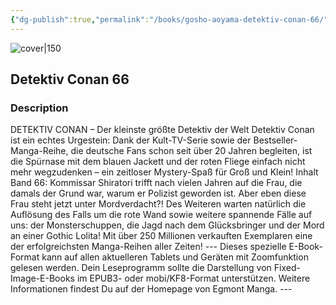 ```yaml
---
{"dg-publish":true,"permalink":"/books/gosho-aoyama-detektiv-conan-66/","title":"\"Detektiv Conan 66\"","tags":["manga","crime"]}
---
```




![cover|150](http://books.google.com/books/content?id=owBVCwAAQBAJ&printsec=frontcover&img=1&zoom=1&edge=curl&source=gbs_api)

## Detektiv Conan 66

### Description

DETEKTIV CONAN – Der kleinste größte Detektiv der Welt Detektiv Conan ist ein echtes Urgestein: Dank der Kult-TV-Serie sowie der Bestseller-Manga-Reihe, die deutsche Fans schon seit über 20 Jahren begleiten, ist die Spürnase mit dem blauen Jackett und der roten Fliege einfach nicht mehr wegzudenken – ein zeitloser Mystery-Spaß für Groß und Klein! Inhalt Band 66: Kommissar Shiratori trifft nach vielen Jahren auf die Frau, die damals der Grund war, warum er Polizist geworden ist. Aber eben diese Frau steht jetzt unter Mordverdacht?! Des Weiteren warten natürlich die Auflösung des Falls um die rote Wand sowie weitere spannende Fälle auf uns: der Monsterschuppen, die Jagd nach dem Glücksbringer und der Mord an einer Gothic Lolita! Mit über 250 Millionen verkauften Exemplaren eine der erfolgreichsten Manga-Reihen aller Zeiten! --- Dieses spezielle E-Book-Format kann auf allen aktuelleren Tablets und Geräten mit Zoomfunktion gelesen werden. Dein Leseprogramm sollte die Darstellung von Fixed-Image-E-Books im EPUB3- oder mobi/KF8-Format unterstützen. Weitere Informationen findest Du auf der Homepage von Egmont Manga. ---
```